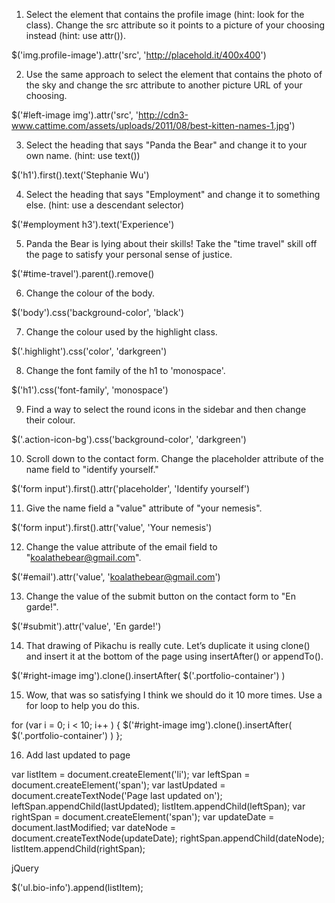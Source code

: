 1. Select the element that contains the profile image (hint: look for the class). Change the src attribute so it points to a picture of your choosing instead (hint: use attr()).

  $('img.profile-image').attr('src', 'http://placehold.it/400x400')

2. Use the same approach to select the element that contains the photo of the sky and change the src attribute to another picture URL of your choosing.

  $('#left-image img').attr('src', 'http://cdn3-www.cattime.com/assets/uploads/2011/08/best-kitten-names-1.jpg')

3. Select the heading that says "Panda the Bear" and change it to your own name. (hint: use text())

  $('h1').first().text('Stephanie Wu')

4. Select the heading that says "Employment" and change it to something else. (hint: use a descendant selector)

  $('#employment h3').text('Experience')

5. Panda the Bear is lying about their skills! Take the "time travel" skill off the page to satisfy your personal sense of justice.

  $('#time-travel').parent().remove()

6. Change the colour of the body.

  $('body').css('background-color', 'black')

7. Change the colour used by the highlight class.

  $('.highlight').css('color', 'darkgreen')

8. Change the font family of the h1 to 'monospace'.

  $('h1').css('font-family', 'monospace')

9. Find a way to select the round icons in the sidebar and then change their colour.

  $('.action-icon-bg').css('background-color', 'darkgreen')

10. Scroll down to the contact form. Change the placeholder attribute of the name field to "identify yourself."

  $('form input').first().attr('placeholder', 'Identify yourself')

11. Give the name field a "value" attribute of "your nemesis".

  $('form input').first().attr('value', 'Your nemesis')

12. Change the value attribute of the email field to "koalathebear@gmail.com".

  $('#email').attr('value', 'koalathebear@gmail.com')

13. Change the value of the submit button on the contact form to "En garde!".

  $('#submit').attr('value', 'En garde!')

14. That drawing of Pikachu is really cute. Let’s duplicate it using clone() and insert it at the bottom of the page using insertAfter() or appendTo().

  $('#right-image img').clone().insertAfter( $('.portfolio-container') )

15. Wow, that was so satisfying I think we should do it 10 more times. Use a for loop to help you do this.

  for (var i = 0; i < 10; i++ ) { $('#right-image img').clone().insertAfter( $('.portfolio-container') ) };

16. Add last updated to page

  var listItem = document.createElement('li');
  var leftSpan = document.createElement('span');
  var lastUpdated = document.createTextNode('Page last updated on');
  leftSpan.appendChild(lastUpdated);
  listItem.appendChild(leftSpan);
  var rightSpan = document.createElement('span');
  var updateDate = document.lastModified;
  var dateNode = document.createTextNode(updateDate);
  rightSpan.appendChild(dateNode);
  listItem.appendChild(rightSpan);

jQuery

  $('ul.bio-info').append(listItem);
